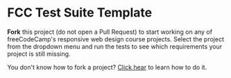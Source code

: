 # FCC Test Suite Template

**Fork** this project (do not open a Pull Request) to start working on any of freeCodeCamp's 
responsive web design course projects. Select the project from the dropdown menu and run the 
tests to see which requirements your project is still missing.

You don't know how to fork a project? [Click hear](https://help.github.com/articles/fork-a-repo/) 
to learn how to do it.

